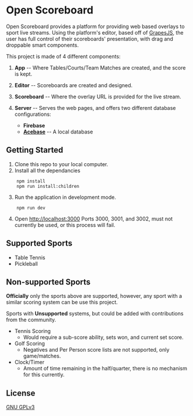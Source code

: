 # Open Scoreboard

Open Scoreboard provides a platform for providing web based overlays to sport live streams. Using the platform's editor, based off of [GrapesJS](https://github.com/GrapesJS/grapesjs), the user has full control of their scoreboards' presentation, with drag and droppable smart components.

This project is made of 4 different components:
    
1. **App** -- Where Tables/Courts/Team Matches are created, and the score is kept.
2. **Editor** -- Scoreboards are created and designed.
3. **Scoreboard** -- Where the overlay URL is provided for the live stream.
4. **Server** -- Serves the web pages, and offers two different database configurations:

    * **Firebase**
    * [**Acebase**](https://github.com/appy-one/acebase) -- A local database


## Getting Started
1. Clone this repo to your local computer.
2. Install all the dependancies
``` shell
    npm install
    npm run install:children
```
3. Run the application in development mode.
``` shell
    npm run dev
```
4. Open [http://localhost:3000](http://localhost:3000) Ports 3000, 3001, and 3002, must not currently be used, or this process will fail.


## Supported Sports

* Table Tennis
* Pickleball

## Non-supported Sports

**Officially** only the sports above are supported, however, any sport with a similar scoring system can be use this project. 

Sports with **Unsupported** systems, but could be added with contributions from the community.
* Tennis Scoring
    * Would require a sub-score ability, sets won, and current set score.
* Golf Scoring
    * Negatives and Per Person score lists are not supported, only game/matches.
* Clock/Timer
    * Amount of time remaining in the half/quarter, there is no mechanism for this currently.


## License

[GNU GPLv3](https://www.gnu.org/licenses/gpl-3.0.en.html)